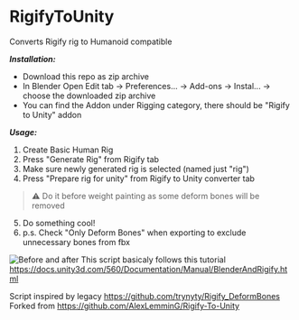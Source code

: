 # RigifyToUnity
Converts Rigify rig to Humanoid compatible  

**_Installation:_** 
- Download this repo as zip archive
- In Blender Open Edit tab -> Preferences... -> Add-ons -> Instal... -> choose the downloaded zip archive
- You can find the Addon under Rigging category, there should be "Rigify to Unity" addon

**_Usage:_** 
1) Create Basic Human Rig
2) Press "Generate Rig" from Rigify tab
3) Make sure newly generated rig is selected (named just "rig")
4) Press "Prepare rig for unity" from Rigify to Unity converter tab
> :warning: Do it before weight painting as some deform bones will be removed
5) Do something cool!
6) p.s. Check "Only Deform Bones" when exporting to exclude unnecessary bones from fbx

![Before and after](https://github.com/AlexLemminG/RigifyToUnity/raw/master/HowTo/6%20-%20diff.png)
This script basicaly follows this tutorial  
https://docs.unity3d.com/560/Documentation/Manual/BlenderAndRigify.html

Script inspired by legacy https://github.com/trynyty/Rigify_DeformBones  
Forked from https://github.com/AlexLemminG/Rigify-To-Unity
